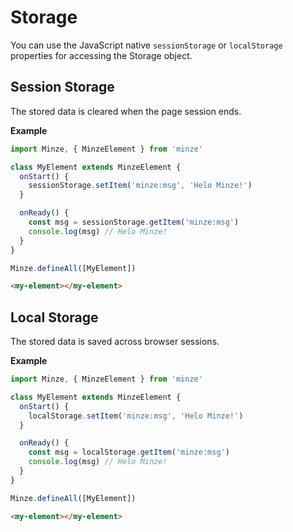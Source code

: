 # Storage

You can use the JavaScript native `sessionStorage` or `localStorage` properties for accessing the Storage object.

## Session Storage

The stored data is cleared when the page session ends.

**Example**

```js
import Minze, { MinzeElement } from 'minze'

class MyElement extends MinzeElement {
  onStart() {
    sessionStorage.setItem('minze:msg', 'Helo Minze!')
  }

  onReady() {
    const msg = sessionStorage.getItem('minze:msg')
    console.log(msg) // Helo Minze!
  }
}

Minze.defineAll([MyElement])
```

```html
<my-element></my-element>
```

## Local Storage

The stored data is saved across browser sessions.

**Example**

```js
import Minze, { MinzeElement } from 'minze'

class MyElement extends MinzeElement {
  onStart() {
    localStorage.setItem('minze:msg', 'Helo Minze!')
  }

  onReady() {
    const msg = localStorage.getItem('minze:msg')
    console.log(msg) // Helo Minze!
  }
}

Minze.defineAll([MyElement])
```

```html
<my-element></my-element>
```
